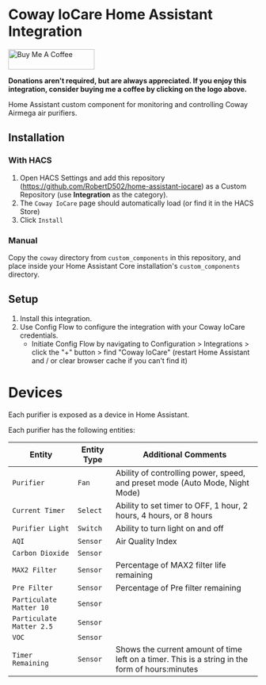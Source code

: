 # Coway IoCare Home Assistant Integration
<a href="https://www.buymeacoffee.com/RobertD502" target="_blank"><img src="https://cdn.buymeacoffee.com/buttons/default-orange.png" alt="Buy Me A Coffee" height="41" width="174"></a>

**Donations aren't required, but are always appreciated. If you enjoy this integration, consider buying me a coffee by clicking on the logo above.**

Home Assistant custom component for monitoring and controlling Coway Airmega air purifiers.




## Installation

### With HACS
1. Open HACS Settings and add this repository (https://github.com/RobertD502/home-assistant-iocare)
as a Custom Repository (use **Integration** as the category).
2. The `Coway IoCare` page should automatically load (or find it in the HACS Store)
3. Click `Install`

### Manual
Copy the `coway` directory from `custom_components` in this repository,
and place inside your Home Assistant Core installation's `custom_components` directory.


## Setup
1. Install this integration.
2. Use Config Flow to configure the integration with your Coway IoCare credentials.
    * Initiate Config Flow by navigating to Configuration > Integrations > click the "+" button > find "Coway IoCare" (restart Home Assistant and / or clear browser cache if you can't find it)

# Devices

Each purifier is exposed as a device in Home Assistant.

Each purifier has the following entities:

| Entity | Entity Type | Additional Comments |
| --- | --- | --- |
| `Purifier` | `Fan` | Ability of controlling power, speed, and preset mode (Auto Mode, Night Mode) |
| `Current Timer` | `Select` | Ability to set timer to OFF, 1 hour, 2 hours, 4 hours, or 8 hours |
| `Purifier Light` | `Switch` | Ability to turn light on and off |
| `AQI` | `Sensor` | Air Quality Index |
| `Carbon Dioxide` | `Sensor` | |
| `MAX2 Filter` | `Sensor` | Percentage of MAX2 filter life remaining |
| `Pre Filter` | `Sensor` | Percentage of Pre filter remaining |
| `Particulate Matter 10` | `Sensor` | |
| `Particulate Matter 2.5` | `Sensor` | |
| `VOC` | `Sensor` | |
| `Timer Remaining` | `Sensor` | Shows the current amount of time left on a timer. This is a string in the form of hours:minutes |


